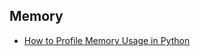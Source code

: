 

## Memory

* [How to Profile Memory Usage in Python](https://www.pluralsight.com/blog/tutorials/how-to-profile-memory-usage-in-python)